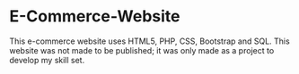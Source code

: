 # E-Commerce-Website
This e-commerce website uses HTML5, PHP, CSS, Bootstrap and SQL. This website was not made to be published; it was only made as a project to develop my skill set. 
